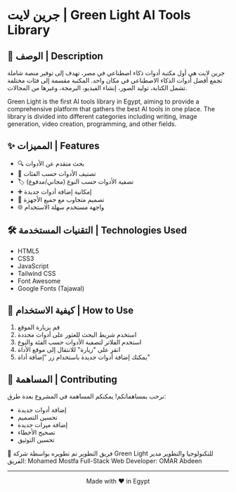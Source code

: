 # جرين لايت | Green Light AI Tools Library

## 📝 الوصف | Description

جرين لايت هي أول مكتبة أدوات ذكاء اصطناعي في مصر، تهدف إلى توفير منصة شاملة تجمع أفضل أدوات الذكاء الاصطناعي في مكان واحد. المكتبة مقسمة إلى فئات مختلفة تشمل الكتابة، توليد الصور، إنشاء الفيديو، البرمجة، وغيرها من المجالات.

Green Light is the first AI tools library in Egypt, aiming to provide a comprehensive platform that gathers the best AI tools in one place. The library is divided into different categories including writing, image generation, video creation, programming, and other fields.

## ✨ المميزات | Features

- 🔍 بحث متقدم عن الأدوات
- 📂 تصنيف الأدوات حسب الفئات
- 🏷️ تصفية الأدوات حسب النوع (مجاني/مدفوع)
- ➕ إمكانية إضافة أدوات جديدة
- 📱 تصميم متجاوب مع جميع الأجهزة
- 🌐 واجهة مستخدم سهلة الاستخدام

## 🛠️ التقنيات المستخدمة | Technologies Used

- HTML5
- CSS3
- JavaScript
- Tailwind CSS
- Font Awesome
- Google Fonts (Tajawal)

## 🚀 كيفية الاستخدام | How to Use

1. قم بزيارة الموقع
2. استخدم شريط البحث للعثور على أدوات محددة
3. استخدم الفلاتر لتصفية الأدوات حسب الفئة والنوع
4. انقر على "زيارة" للانتقال إلى موقع الأداة
5. يمكنك إضافة أدوات جديدة باستخدام زر "إضافة أداة"

## 🤝 المساهمة | Contributing

نرحب بمساهماتكم! يمكنكم المساهمة في المشروع بعدة طرق:

- إضافة أدوات جديدة
- تحسين التصميم
- إضافة ميزات جديدة
- تصحيح الأخطاء
- تحسين التوثيق

👥 فريق التطوير
تم تطويره بواسطة شركة Green Light للتكنولوجيا والتطوير
مدير الفريق: Mohamed Mostfa
Full-Stack Web Developer: OMAR Abdeen

---

<p align="center">
  Made with ❤️ in Egypt
</p> 
